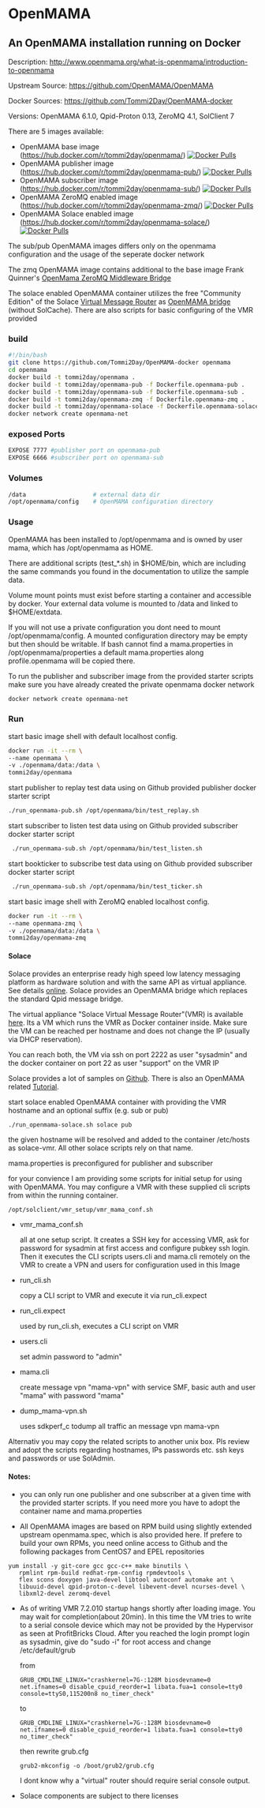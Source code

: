 # OpenMAMA



## An OpenMAMA installation running on Docker

Description: http://www.openmama.org/what-is-openmama/introduction-to-openmama

Upstream Source: https://github.com/OpenMAMA/OpenMAMA

Docker Sources: https://github.com/Tommi2Day/OpenMAMA-docker

Versions: OpenMAMA 6.1.0, Qpid-Proton 0.13, ZeroMQ 4.1, SolClient 7

There are 5 images available:
- OpenMAMA base image (https://hub.docker.com/r/tommi2day/openmama/)    [![Docker Pulls](https://img.shields.io/docker/pulls/tommi2day/openmama.svg)](https://hub.docker.com/r/tommi2day/openmama/)
- OpenMAMA publisher image (https://hub.docker.com/r/tommi2day/openmama-pub/) [![Docker Pulls](https://img.shields.io/docker/pulls/tommi2day/openmama-pub.svg)](https://hub.docker.com/r/tommi2day/openmama-pub/)
- OpenMAMA subscriber image (https://hub.docker.com/r/tommi2day/openmama-sub/)  [![Docker Pulls](https://img.shields.io/docker/pulls/tommi2day/openmama-sub.svg)](https://hub.docker.com/r/tommi2day/openmama-sub/)
- OpenMAMA ZeroMQ enabled image (https://hub.docker.com/r/tommi2day/openmama-zmq/)  [![Docker Pulls](https://img.shields.io/docker/pulls/tommi2day/openmama-zmq.svg)](https://hub.docker.com/r/tommi2day/openmama-zmq/)
- OpenMAMA Solace enabled image (https://hub.docker.com/r/tommi2day/openmama-solace/)  [![Docker Pulls](https://img.shields.io/docker/pulls/tommi2day/openmama-solace.svg)](https://hub.docker.com/r/tommi2day/openmama-solace/)

The sub/pub OpenMAMA images differs only on the openmama configuration and the usage of the seperate docker network

The zmq OpenMAMA image contains additional to the base image  Frank Quinner's [OpenMama ZeroMQ Middleware Bridge](https://github.com/fquinner/OpenMAMA-zmq)

The solace enabled OpenMAMA container utilizes the free "Community Edition" of the Solace [Virtual Message Router](http://dev.solace.com/tech/virtual-message-router/) as 
[OpenMAMA bridge](http://docs.solace.com/Solace-OpenMama/Solace-OpenMAMA-Componen.htm) (without SolCache). 
There are also scripts for basic configuring of the VMR provided

### build
```sh
#!/bin/bash
git clone https://github.com/Tommi2Day/OpenMAMA-docker openmama
cd openmama
docker build -t tommi2day/openmama .
docker build -t tommi2day/openmama-pub -f Dockerfile.openmama-pub .
docker build -t tommi2day/openmama-sub -f Dockerfile.openmama-sub .
docker build -t tommi2day/openmama-zmq -f Dockerfile.openmama-zmq .
docker build -t tommi2day/openmama-solace -f Dockerfile.openmama-solace .
docker network create openmama-net
```
### exposed Ports
```sh
EXPOSE 7777 #publisher port on openmama-pub 
EXPOSE 6666 #subscriber port on openmama-sub
```

### Volumes
```sh
/data                   # external data dir
/opt/openmama/config    # OpenMAMA configuration directory 
```

### Usage
OpenMAMA has been installed to /opt/openmama and is owned by user mama, which has /opt/openmama as HOME.

There are additional scripts (test_*.sh) in $HOME/bin, which are including the same commands you found in the documentation 
to utilize the sample data.

Volume mount points must exist before starting a container and accessible by docker.
Your external data volume is mounted to /data and linked to $HOME/extdata. 
 
If you will not use a private configuration you dont need to mount /opt/openmama/config. 
A mounted configuration directory may be empty but then should be writable. 
If bash cannot find a mama.properties in /opt/openmama/properties a default mama.properties along profile.openmama will be copied there. 

To run the publisher and subscriber image from the provided starter scripts make sure you have already created 
the private openmama docker network
```sh
docker network create openmama-net
```
### Run
start basic image shell with default localhost config. 

```sh
docker run -it --rm \
--name openmama \
-v ./openmama/data:/data \  
tommi2day/openmama
```

start publisher to replay test data using on Github provided publisher docker starter script
```sh
./run_openmama-pub.sh /opt/openmama/bin/test_replay.sh
```
start subscriber to listen test data using on Github provided subscriber docker starter script
```sh
 ./run_openmama-sub.sh /opt/openmama/bin/test_listen.sh
```

start bookticker to subscribe test data using on Github provided subscriber docker starter script
```sh
 ./run_openmama-sub.sh /opt/openmama/bin/test_ticker.sh
```

start basic image shell with ZeroMQ enabled localhost config. 
```sh
docker run -it --rm \
--name openmama-zmq \
-v ./openmama/data:/data \  
tommi2day/openmama-zmq
```
#### Solace
Solace provides an enterprise ready high speed low latency messaging platform as hardware solution 
and with the same API as virtual appliance. See details [online](http://dev.solace.com/tech/).
 Solace provides an OpenMAMA bridge which replaces the standard Qpid message bridge.

The virtual appliance "Solace Virtual Message Router"(VMR) is available [here](http://dev.solace.com/downloads/).
Its a VM which runs the VMR as Docker container inside. Make sure the VM can be reached per hostname
and does not change the IP (usually via DHCP reservation). 

You can reach both, the VM via ssh on port 2222 as user "sysadmin" 
and the docker container on port 22 as user "support" on the VMR IP 

Solace provides a lot of samples on [Github](https://github.com/solacesamples). There is also an OpenMAMA related
[Tutorial](https://github.com/SolaceSamples/solace-samples-openmama). 

start solace enabled OpenMAMA container with providing the VMR hostname 
and an optional suffix (e.g. sub or pub)
```sh
./run_openmama-solace.sh solace pub
```
the given hostname will be resolved and added to the container /etc/hosts as 
solace-vmr. All other solace scripts rely on that name.

mama.properties is preconfigured for publisher and subscriber

for your convience I am providing some scripts for initial setup for using with OpenMAMA.
You may configure a VMR with these supplied cli scripts from within the running container. 
```
/opt/solclient/vmr_setup/vmr_mama_conf.sh
```

 - vmr_mama_conf.sh 
 
    all at one setup script. It creates a SSH key for accessing VMR, 
    ask for password for sysadmin at first access and configure pubkey ssh login. 
    Then it executes the CLI scripts users.cli and mama.cli remotely on the VMR 
    to create a VPN and users for configuration used in this Image
    
 - run_cli.sh
 
    copy a CLI script to VMR and execute it via run_cli.expect
 - run_cli.expect
 
    used by run_cli.sh, executes a CLI script on VMR
 - users.cli
 
    set admin password to "admin"
 - mama.cli
 
    create message vpn "mama-vpn" with service SMF, basic auth and user "mama" with password "mama"
 - dump_mama-vpn.sh
    
    uses sdkperf_c todump all traffic an message vpn mama-vpn

Alternativ you may copy the related scripts to another unix box. Pls review and adopt the scripts regarding hostnames, IPs passwords etc.
ssh keys and passwords or use SolAdmin.


#### Notes: 
- you can only run one publisher and one subscriber at a given time with the provided starter scripts. 
If you need more you have to adopt the container name and mama.properties 

- All OpenMAMA images are based on RPM build using slightly extended upstream openmama.spec, which is also provided here.
If prefere to build your own RPMs, you need online access to Github and the following packages from CentOS7 and EPEL repositories
 ```
 yum install -y git-core gcc gcc-c++ make binutils \
    rpmlint rpm-build redhat-rpm-config rpmdevtools \
    flex scons doxygen java-devel libtool autoconf automake ant \
    libuuid-devel qpid-proton-c-devel libevent-devel ncurses-devel \
    libxml2-devel zeromq-devel
 ```

- As of writing VMR 7.2.010 startup hangs shortly after loading image. You may wait 
for completion(about 20min). In this time the VM tries to write to a serial console device 
which may not be provided by the Hypervisor as seen at ProfitBricks Cloud. 
  After you reached the login prompt login as sysadmin, give  do "sudo -i" for root access 
  and change /etc/default/grub 
  
    from
    ```
    GRUB_CMDLINE_LINUX="crashkernel=7G-:128M biosdevname=0 net.ifnames=0 disable_cpuid_reorder=1 libata.fua=1 console=tty0 console=ttyS0,115200n8 no_timer_check"
    ```
    to
    ```
    GRUB_CMDLINE_LINUX="crashkernel=7G-:128M biosdevname=0 net.ifnames=0 disable_cpuid_reorder=1 libata.fua=1 console=tty0 no_timer_check"
    ```
    then rewrite grub.cfg
    ```
    grub2-mkconfig -o /boot/grub2/grub.cfg
    ```
    I dont know why a "virtual" router should require serial console output.
 
 - Solace components are subject to there licenses